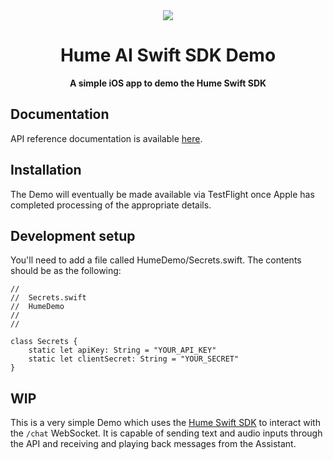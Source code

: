 <div align="center">
  <img src="https://storage.googleapis.com/hume-public-logos/hume/hume-banner.png">
  <h1>Hume AI Swift SDK Demo</h1>

  <p>
    <strong>A simple iOS app to demo the Hume Swift SDK</strong>
  </p>
</div>

## Documentation

API reference documentation is available [here](https://dev.hume.ai/reference/).

## Installation

The Demo will eventually be made available via TestFlight once Apple has completed
processing of the appropriate details.

## Development setup

You'll need to add a file called HumeDemo/Secrets.swift. The contents should be as the following:

```
//
//  Secrets.swift
//  HumeDemo
//
//

class Secrets {
    static let apiKey: String = "YOUR_API_KEY"
    static let clientSecret: String = "YOUR_SECRET"
}
```

## WIP

This is a very simple Demo which uses the [Hume Swift SDK](https://github.com/HumeAI/hume-swift-sdk) to interact
with the `/chat` WebSocket. It is capable of sending text and audio inputs through the API
and receiving and playing back messages from the Assistant.
